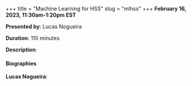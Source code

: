 +++
title = "Machine Learning for HSS"
slug = "mlhss"
+++
**February 16, 2023, 11:30am-1:20pm EST**

**Presented by**: Lucas Nogueira

**Duration**: 110 minutes

**Description**:

#### Biographies

**Lucas Nogueira**:

<!-- {{< vimeo 690948795 >}} -->
<!-- <br> -->

<!-- - [Watch this session on Vimeo](https://vimeo.com/690948795) -->
